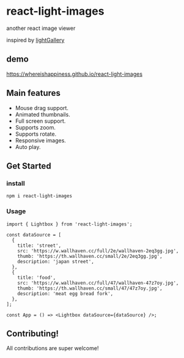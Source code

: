 # react-light-images

another react image viewer

inspired by [lightGallery](https://github.com/sachinchoolur/lightGallery)

## demo

https://whereishappiness.github.io/react-light-images

## Main features

* Mouse drag support.
* Animated thumbnails.
* Full screen support.
* Supports zoom.
* Supports rotate.
* Responsive images.
* Auto play.

## Get Started

### install

```
npm i react-light-images
```

### Usage

```
import { Lightbox } from 'react-light-images';

const dataSource = [
  {
    title: 'street',
    src: 'https://w.wallhaven.cc/full/2e/wallhaven-2eq3gg.jpg',
    thumb: 'https://th.wallhaven.cc/small/2e/2eq3gg.jpg',
    description: 'japan street',
  },
  {
    title: 'food',
    src: 'https://w.wallhaven.cc/full/47/wallhaven-47z7oy.jpg',
    thumb: 'https://th.wallhaven.cc/small/47/47z7oy.jpg',
    description: 'meat egg bread fork',
  },
];

const App = () => <Lightbox dataSource={dataSource} />;
```

## Contributing!

All contributions are super welcome!